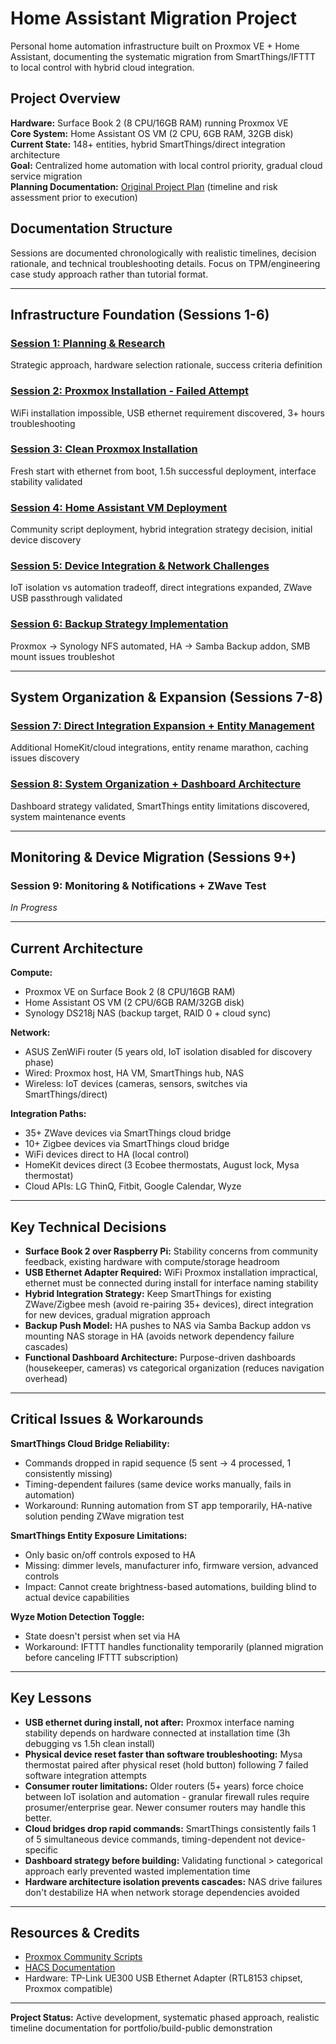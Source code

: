 # Home Assistant Migration Project

Personal home automation infrastructure built on Proxmox VE + Home Assistant, documenting the systematic migration from SmartThings/IFTTT to local control with hybrid cloud integration.

## Project Overview

**Hardware:** Surface Book 2 (8 CPU/16GB RAM) running Proxmox VE  
**Core System:** Home Assistant OS VM (2 CPU, 6GB RAM, 32GB disk)  
**Current State:** 148+ entities, hybrid SmartThings/direct integration architecture  
**Goal:** Centralized home automation with local control priority, gradual cloud service migration  
**Planning Documentation:** [Original Project Plan](project-plan.md) (timeline and risk assessment prior to execution)

## Documentation Structure

Sessions are documented chronologically with realistic timelines, decision rationale, and technical troubleshooting details. Focus on TPM/engineering case study approach rather than tutorial format.

---

## Infrastructure Foundation (Sessions 1-6)

### [Session 1: Planning & Research](session-1.md)
Strategic approach, hardware selection rationale, success criteria definition

### [Session 2: Proxmox Installation - Failed Attempt](session-2.md)
WiFi installation impossible, USB ethernet requirement discovered, 3+ hours troubleshooting

### [Session 3: Clean Proxmox Installation](session-3.md)
Fresh start with ethernet from boot, 1.5h successful deployment, interface stability validated

### [Session 4: Home Assistant VM Deployment](session-4.md)
Community script deployment, hybrid integration strategy decision, initial device discovery

### [Session 5: Device Integration & Network Challenges](session-5.md)
IoT isolation vs automation tradeoff, direct integrations expanded, ZWave USB passthrough validated

### [Session 6: Backup Strategy Implementation](session-6.md)
Proxmox → Synology NFS automated, HA → Samba Backup addon, SMB mount issues troubleshot

---

## System Organization & Expansion (Sessions 7-8)

### [Session 7: Direct Integration Expansion + Entity Management](session-7.md)
Additional HomeKit/cloud integrations, entity rename marathon, caching issues discovery

### [Session 8: System Organization + Dashboard Architecture](session-8.md)
Dashboard strategy validated, SmartThings entity limitations discovered, system maintenance events

---

## Monitoring & Device Migration (Sessions 9+)

### Session 9: Monitoring & Notifications + ZWave Test
*In Progress*

---

## Current Architecture

**Compute:**
- Proxmox VE on Surface Book 2 (8 CPU/16GB RAM)
- Home Assistant OS VM (2 CPU/6GB RAM/32GB disk)
- Synology DS218j NAS (backup target, RAID 0 + cloud sync)

**Network:**
- ASUS ZenWiFi router (5 years old, IoT isolation disabled for discovery phase)
- Wired: Proxmox host, HA VM, SmartThings hub, NAS
- Wireless: IoT devices (cameras, sensors, switches via SmartThings/direct)

**Integration Paths:**
- 35+ ZWave devices via SmartThings cloud bridge
- 10+ Zigbee devices via SmartThings cloud bridge  
- WiFi devices direct to HA (local control)
- HomeKit devices direct (3 Ecobee thermostats, August lock, Mysa thermostat)
- Cloud APIs: LG ThinQ, Fitbit, Google Calendar, Wyze

---

## Key Technical Decisions

- **Surface Book 2 over Raspberry Pi:** Stability concerns from community feedback, existing hardware with compute/storage headroom
- **USB Ethernet Adapter Required:** WiFi Proxmox installation impractical, ethernet must be connected during install for interface naming stability
- **Hybrid Integration Strategy:** Keep SmartThings for existing ZWave/Zigbee mesh (avoid re-pairing 35+ devices), direct integration for new devices, gradual migration approach
- **Backup Push Model:** HA pushes to NAS via Samba Backup addon vs mounting NAS storage in HA (avoids network dependency failure cascades)
- **Functional Dashboard Architecture:** Purpose-driven dashboards (housekeeper, cameras) vs categorical organization (reduces navigation overhead)

---

## Critical Issues & Workarounds

**SmartThings Cloud Bridge Reliability:**
- Commands dropped in rapid sequence (5 sent → 4 processed, 1 consistently missing)
- Timing-dependent failures (same device works manually, fails in automation)
- Workaround: Running automation from ST app temporarily, HA-native solution pending ZWave migration test

**SmartThings Entity Exposure Limitations:**
- Only basic on/off controls exposed to HA
- Missing: dimmer levels, manufacturer info, firmware version, advanced controls
- Impact: Cannot create brightness-based automations, building blind to actual device capabilities

**Wyze Motion Detection Toggle:**
- State doesn't persist when set via HA
- Workaround: IFTTT handles functionality temporarily (planned migration before canceling IFTTT subscription)

---

## Key Lessons

- **USB ethernet during install, not after:** Proxmox interface naming stability depends on hardware connected at installation time (3h debugging vs 1.5h clean install)
- **Physical device reset faster than software troubleshooting:** Mysa thermostat paired after physical reset (hold button) following 7 failed software integration attempts
- **Consumer router limitations:** Older routers (5+ years) force choice between IoT isolation and automation - granular firewall rules require prosumer/enterprise gear. Newer consumer routers may handle this better.
- **Cloud bridges drop rapid commands:** SmartThings consistently fails 1 of 5 simultaneous device commands, timing-dependent not device-specific
- **Dashboard strategy before building:** Validating functional > categorical approach early prevented wasted implementation time
- **Hardware architecture isolation prevents cascades:** NAS drive failures don't destabilize HA when network storage dependencies avoided

---

## Resources & Credits

- [Proxmox Community Scripts](https://github.com/community-scripts/ProxmoxVE)
- [HACS Documentation](https://hacs.xyz/docs/use/)
- Hardware: TP-Link UE300 USB Ethernet Adapter (RTL8153 chipset, Proxmox compatible)

---

**Project Status:** Active development, systematic phased approach, realistic timeline documentation for portfolio/build-public demonstration
